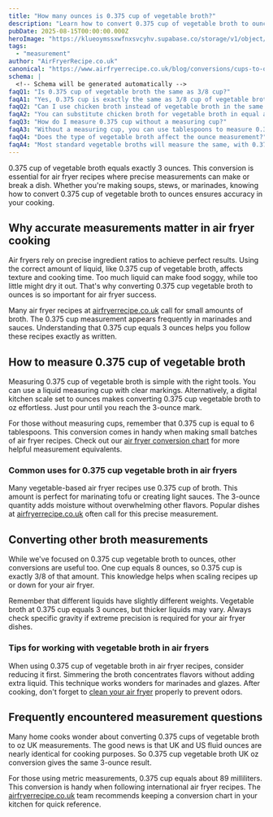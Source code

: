 ```yaml
---
title: "How many ounces is 0.375 cup of vegetable broth?"
description: "Learn how to convert 0.375 cup of vegetable broth to ounces in seconds. Perfect for air fryer recipes and precise cooking measurements."
pubDate: 2025-08-15T00:00:00.000Z
heroImage: "https://klueoymssxwfnxsvcyhv.supabase.co/storage/v1/object/public/Shmucket/how-many-ounces-is-0-375-cup-of-vegetable-broth.webp"
tags:
  - "measurement"
author: "AirFryerRecipe.co.uk"
canonical: "https://www.airfryerrecipe.co.uk/blog/conversions/cups-to-ounces/how-many-ounces-is-0-375-cup-of-vegetable-broth"
schema: |
  <!-- Schema will be generated automatically -->
faqQ1: "Is 0.375 cup of vegetable broth the same as 3/8 cup?"
faqA1: "Yes, 0.375 cup is exactly the same as 3/8 cup of vegetable broth. Both measurements equal 3 fluid ounces. This measurement is commonly used in smaller batch air fryer recipes where precision matters."
faqQ2: "Can I use chicken broth instead of vegetable broth in the same amount?"
faqA2: "You can substitute chicken broth for vegetable broth in equal amounts, including the 0.375 cup (3 ounce) measurement. The flavor profile will change slightly, but the liquid volume remains the same. This swap works well in most air fryer recipes."
faqQ3: "How do I measure 0.375 cup without a measuring cup?"
faqA3: "Without a measuring cup, you can use tablespoons to measure 0.375 cup of vegetable broth. It equals exactly 6 tablespoons. Alternatively, use a kitchen scale to measure out 3 ounces by weight for perfect accuracy in your air fryer cooking."
faqQ4: "Does the type of vegetable broth affect the ounce measurement?"
faqA4: "Most standard vegetable broths will measure the same, with 0.375 cup equaling 3 ounces. However, very thick or reduced broths might vary slightly in weight. For most air fryer recipes, the difference is negligible and won't affect your results."
---
```

<p>0.375 cup of vegetable broth equals exactly 3 ounces. This conversion is essential for air fryer recipes where precise measurements can make or break a dish. Whether you're making soups, stews, or marinades, knowing how to convert 0.375 cup of vegetable broth to ounces ensures accuracy in your cooking.</p>

<h2>Why accurate measurements matter in air fryer cooking</h2>
<p>Air fryers rely on precise ingredient ratios to achieve perfect results. Using the correct amount of liquid, like 0.375 cup of vegetable broth, affects texture and cooking time. Too much liquid can make food soggy, while too little might dry it out. That's why converting 0.375 cup vegetable broth to ounces is so important for air fryer success.</p>
<p>Many air fryer recipes at <a href=https://www.airfryerrecipe.co.uk/recipes>airfryerrecipe.co.uk</a> call for small amounts of broth. The 0.375 cup measurement appears frequently in marinades and sauces. Understanding that 0.375 cup equals 3 ounces helps you follow these recipes exactly as written.</p>

<h2>How to measure 0.375 cup of vegetable broth</h2>
<p>Measuring 0.375 cup of vegetable broth is simple with the right tools. You can use a liquid measuring cup with clear markings. Alternatively, a digital kitchen scale set to ounces makes converting 0.375 cup vegetable broth to oz effortless. Just pour until you reach the 3-ounce mark.</p>
<p>For those without measuring cups, remember that 0.375 cup is equal to 6 tablespoons. This conversion comes in handy when making small batches of air fryer recipes. Check out our <a href=https://www.airfryerrecipe.co.uk/air-fryer-conversion-chart>air fryer conversion chart</a> for more helpful measurement equivalents.</p>

<h3>Common uses for 0.375 cup vegetable broth in air fryers</h3>
<p>Many vegetable-based air fryer recipes use 0.375 cup of broth. This amount is perfect for marinating tofu or creating light sauces. The 3-ounce quantity adds moisture without overwhelming other flavors. Popular dishes at <a href=https://www.airfryerrecipe.co.uk/recipe-category/tofu>airfryerrecipe.co.uk</a> often call for this precise measurement.</p>

<h2>Converting other broth measurements</h2>
<p>While we've focused on 0.375 cup vegetable broth to ounces, other conversions are useful too. One cup equals 8 ounces, so 0.375 cup is exactly 3/8 of that amount. This knowledge helps when scaling recipes up or down for your air fryer.</p>
<p>Remember that different liquids have slightly different weights. Vegetable broth at 0.375 cup equals 3 ounces, but thicker liquids may vary. Always check specific gravity if extreme precision is required for your air fryer dishes.</p>

<h3>Tips for working with vegetable broth in air fryers</h3>
<p>When using 0.375 cup of vegetable broth in air fryer recipes, consider reducing it first. Simmering the broth concentrates flavors without adding extra liquid. This technique works wonders for marinades and glazes. After cooking, don't forget to <a href=https://www.airfryerrecipe.co.uk/air-fryer-cleaner>clean your air fryer</a> properly to prevent odors.</p>

<h2>Frequently encountered measurement questions</h2>
<p>Many home cooks wonder about converting 0.375 cups of vegetable broth to oz UK measurements. The good news is that UK and US fluid ounces are nearly identical for cooking purposes. So 0.375 cup vegetable broth UK oz conversion gives the same 3-ounce result.</p>
<p>For those using metric measurements, 0.375 cup equals about 89 milliliters. This conversion is handy when following international air fryer recipes. The <a href=https://www.airfryerrecipe.co.uk>airfryerrecipe.co.uk</a> team recommends keeping a conversion chart in your kitchen for quick reference.</p>
